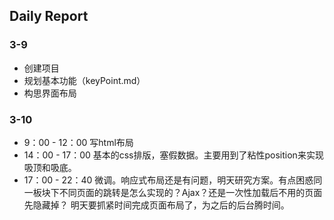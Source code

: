 ## Daily Report
### 3-9
- 创建项目
- 规划基本功能（keyPoint.md）
- 构思界面布局

### 3-10
- 9：00 - 12：00 写html布局
- 14：00 - 17：00 基本的css排版，塞假数据。主要用到了粘性position来实现吸顶和吸底。
- 17：00 - 22：40 微调。响应式布局还是有问题，明天研究方案。有点困惑同一板块下不同页面的跳转是怎么实现的？Ajax？还是一次性加载后不用的页面先隐藏掉？
  明天要抓紧时间完成页面布局了，为之后的后台腾时间。